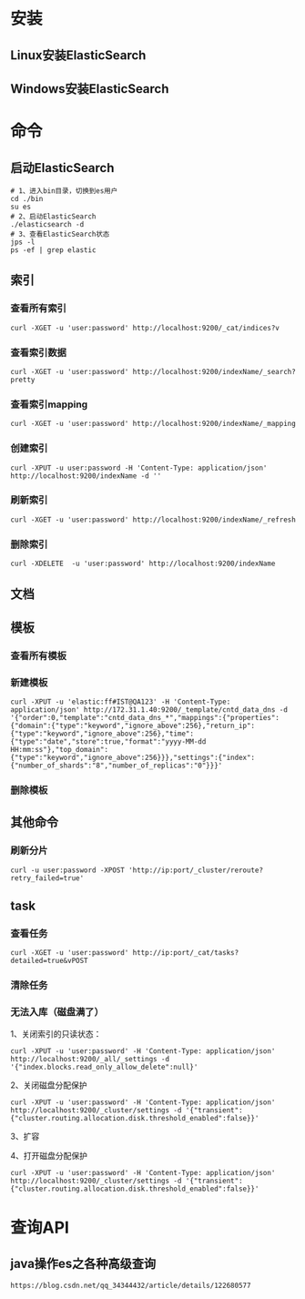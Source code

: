 # 安装





## Linux安装ElasticSearch





## Windows安装ElasticSearch



# 命令

## 启动ElasticSearch

```shell
# 1、进入bin目录，切换到es用户
cd ./bin
su es
# 2、启动ElasticSearch
./elasticsearch -d
# 3、查看ElasticSearch状态
jps -l
ps -ef | grep elastic
```

## 索引

### 查看所有索引

```shell
curl -XGET -u 'user:password' http://localhost:9200/_cat/indices?v
```

### 查看索引数据

```shell
curl -XGET -u 'user:password' http://localhost:9200/indexName/_search?pretty
```

### 查看索引mapping

```shell
curl -XGET -u 'user:password' http://localhost:9200/indexName/_mapping
```

### 创建索引

```shell
curl -XPUT -u user:password -H 'Content-Type: application/json' http://localhost:9200/indexName -d ''
```

### 刷新索引

```shell
curl -XGET -u 'user:password' http://localhost:9200/indexName/_refresh
```

### 删除索引

```shell
curl -XDELETE  -u 'user:password' http://localhost:9200/indexName
```



## 文档

## 模板

### 查看所有模板

### 新建模板

```
curl -XPUT -u 'elastic:ff#IST@QA123' -H 'Content-Type: application/json' http://172.31.1.40:9200/_template/cntd_data_dns -d '{"order":0,"template":"cntd_data_dns_*","mappings":{"properties":{"domain":{"type":"keyword","ignore_above":256},"return_ip":{"type":"keyword","ignore_above":256},"time":{"type":"date","store":true,"format":"yyyy-MM-dd HH:mm:ss"},"top_domain":{"type":"keyword","ignore_above":256}}},"settings":{"index":{"number_of_shards":"8","number_of_replicas":"0"}}}'

```



### 删除模板

## 其他命令

### 刷新分片

```shell
curl -u user:password -XPOST 'http://ip:port/_cluster/reroute?retry_failed=true'
```

## task

### 查看任务

```shell
curl -XGET -u 'user:password' http://ip:port/_cat/tasks?detailed=true&vPOST
```

### 清除任务

### 无法入库（磁盘满了）

1、关闭索引的只读状态：

```shell
curl -XPUT -u 'user:password' -H 'Content-Type: application/json' http://localhost:9200/_all/_settings -d '{"index.blocks.read_only_allow_delete":null}'
```

2、关闭磁盘分配保护

```shell
curl -XPUT -u 'user:password' -H 'Content-Type: application/json' http://localhost:9200/_cluster/settings -d '{"transient":{"cluster.routing.allocation.disk.threshold_enabled":false}}'
```

3、扩容

4、打开磁盘分配保护

```shell
curl -XPUT -u 'user:password' -H 'Content-Type: application/json' http://localhost:9200/_cluster/settings -d '{"transient":{"cluster.routing.allocation.disk.threshold_enabled":false}}'
```



# 查询API

## java操作es之各种高级查询

```
https://blog.csdn.net/qq_34344432/article/details/122680577
```

